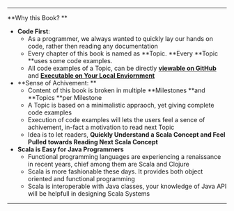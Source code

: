 
---

**Why this Book? **

* **Code First**: 
  * As a programmer, we always wanted to quickly lay our hands on code, rather then reading any documentation
  * Every chapter of this book is named as **Topic. **Every **Topic **uses some code examples. 
  * All code examples of a Topic, can be directly [**viewable on GitHub**](http://inbravo.github.io/scala-src/) and [**Executable on Your Local Enviornment**](https://inbravo.gitbooks.io/java-to-scala/content/first-milestone/setup-well-begun-half-done.html)
* **Sense of Achivement: **
  * Content of this book is broken in multiple **Milestones **and **Topics **per Milestone
  * A Topic is based on a minimalistic appraoch, yet giving complete code examples
  * Execution of code examples will lets the users feel a sence of achivement, in-fact a motivation to read next Topic
  * Idea is to let readers, **Quickly Understand a Scala Concept and Feel Pulled towards Reading Next Scala Concept**
* **Scala is Easy for Java Programmers**
  * Functional programming languages are experiencing a renaissance in recent years, chief among them are Scala and Clojure
  * Scala is more fashionable these days. It provides both object oriented and functional programming 
  * Scala is interoperable with Java classes, your knowledge of Java API will be helpfull in designing Scala Systems

---



